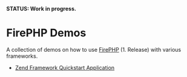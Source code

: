 **STATUS: Work in progress.**

FirePHP Demos
=============

A collection of demos on how to use [FirePHP](http://www.firephp.org/) (1. Release) with various frameworks.

  * [Zend Framework Quickstart Application](http://github.com/cadorn/firephp-demos/tree/master/packages/insight-zf-quickstart/)
